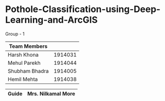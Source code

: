 # Pothole-Classification-using-Deep-Learning-and-ArcGIS


Group - 1

| Team Members  |        | 
| ----------- | ----------- |
| Harsh Khona      | 1914031       | 
| Mehul Parekh   | 1914044        |
| Shubham Bhadra | 1914005|
| Hemil Mehta | 1914038 |

| Guide | Mrs. Nilkamal More | 
| ----------- | ----------- |

